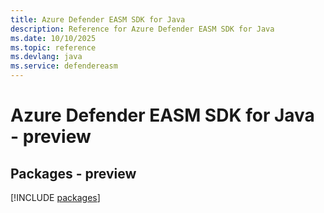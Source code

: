```yaml
---
title: Azure Defender EASM SDK for Java
description: Reference for Azure Defender EASM SDK for Java
ms.date: 10/10/2025
ms.topic: reference
ms.devlang: java
ms.service: defendereasm
---
```

# Azure Defender EASM SDK for Java - preview
## Packages - preview
[!INCLUDE [packages](defender-easm-index.md)]